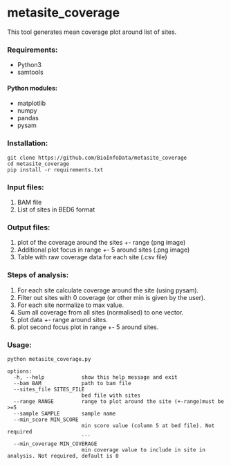 # metasite_coverage


This tool generates mean coverage plot around list of sites.

### Requirements:

* Python3
* samtools


#### Python modules:

* matplotlib
* numpy
* pandas
* pysam

### Installation:

```
git clone https://github.com/BioInfoData/metasite_coverage
cd metasite_coverage
pip install -r requirements.txt

```

### Input files:
1. BAM file
2. List of sites in BED6 format


### Output files:
1. plot of the coverage around the sites +- range (png image)
2. Additional plot focus in range +- 5 around sites (.png image)
3. Table with raw coverage data for each site (.csv file)

### Steps of analysis:
1. For each site calculate coverage around the site (using pysam).
2. Filter out sites with 0 coverage (or other min is given by the user).
3. For each site normalize to max value.
4. Sum all coverage from all sites (normalised) to one vector.
4. plot data +- range around sites.
5. plot second  focus plot in range +- 5 around sites.


### Usage:

```
python metasite_coverage.py

options:                                                                                                                                              
  -h, --help            show this help message and exit                                                                                               
  --bam BAM             path to bam file                                                                                                              
  --sites_file SITES_FILE                                                                                                                             
                        bed file with sites                                                                                                           
  --range RANGE         range to plot around the site (+-range)must be >=5                                                                            
  --sample SAMPLE       sample name
  --min_score MIN_SCORE
                        min score value (column 5 at bed file). Not required
                        ```
  --min_coverage MIN_COVERAGE
                        min coverage value to include in site in analysis. Not required, default is 0
```
